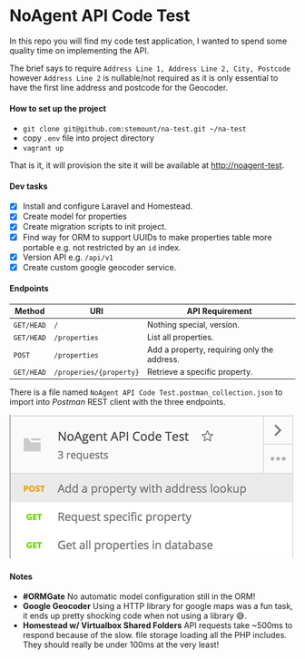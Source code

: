 # NoAgent API Code Test

In this repo you will find my code test application, I wanted to spend some quality time on implementing the API.

The brief says to require `Address Line 1, Address Line 2, City, Postcode` however `Address Line 2` is nullable/not required as it is only essential to have the first line address and postcode for the Geocoder.

#### How to set up the project
- `git clone git@github.com:stemount/na-test.git ~/na-test`
- copy `.env` file into project directory
- `vagrant up`

That is it, it will provision the site it will be available at [http://noagent-test](http://noagent-test).


#### Dev tasks
- [x] Install and configure Laravel and Homestead.
- [x] Create model for properties
- [x] Create migration scripts to init project.
- [x] Find way for ORM to support UUIDs to make properties table more portable e.g. not restricted by an `id` index.
- [x] Version API e.g. `/api/v1`
- [x] Create custom google geocoder service.

#### Endpoints

| Method | URI | API Requirement |
| ------ | --- | ----------- |
| `GET/HEAD` | `/` | Nothing special, version. |
| `GET/HEAD` | `/properties` | List all properties. |
| `POST` | `/properties` | Add a property, requiring only the address. |
| `GET/HEAD` | `/properies/{property}` | Retrieve a specific property. |

There is a file named `NoAgent API Code Test.postman_collection.json` to import into _Postman_ REST client with the three endpoints.

![Postman endpoint screenshot](misc/postman.png)

#### Notes
- **#ORMGate** No automatic model configuration still in the ORM!
- **Google Geocoder** Using a HTTP library for google maps was a fun task, it ends up pretty shocking code when not using a library 😅.
- **Homestead w/ Virtualbox Shared Folders** API requests take ~500ms to respond because of the slow.
file storage loading all the PHP includes. They should really be under 100ms at the very least!
